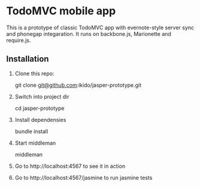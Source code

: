 # TodoMVC mobile app

This is a prototype of classic TodoMVC app with evernote-style server sync and phonegap integaration.
It runs on backbone.js, Marionette and require.js.

## Installation

1) Clone this repo:

    git clone git@github.com:ikido/jasper-prototype.git

2) Switch into project dir

    cd jasper-prototype
    

3) Install dependensies

    bundle install

4) Start middleman

    middleman

5) Go to http://localhost:4567 to see it in action

6) Go to http://localhost:4567/jasmine to run jasmine tests
